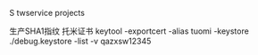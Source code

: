 S
twservice projects

生产SHA1指纹
托米证书
keytool -exportcert -alias tuomi -keystore ./debug.keystore -list -v
qazxsw12345
